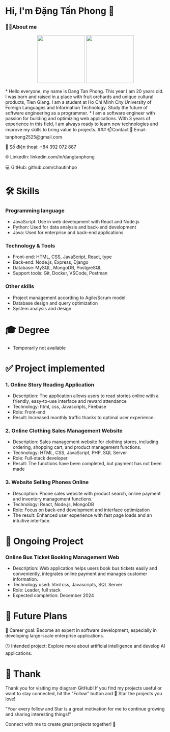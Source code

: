 # Hi, I'm Đặng Tấn Phong 👋
### 👨‍💻About me
<p align='center'>
   <a href="https://github.com/user-attachments/assets/52680fd0-87c5-4488-8385-861f4ff3fcc1"><img
           height=150
           src="https://github-readme-stats.vercel.app/api?username=romankh3&show_icons=true&count_private=true"/></a>
   <a href="https://github.com/romankh3/github-readme-stats"><img height=150
                                                                  src="https://github-readme-stats.vercel.app/api/top-langs/?username=romankh3&layout=compact"/></a>
</p>
* Hello everyone, my name is Dang Tan Phong. This year I am 20 years old. I was born and raised in a place with fruit orchards and unique cultural products, Tien Giang. I am a student at Ho Chi Minh City University of Foreign Languages ​​and Information Technology. Study the future of software engineering as a programmer.
* I am a software engineer with passion for building and optimizing web applications. With 3 years of experience in this field, I am always ready to learn new technologies and improve my skills to bring value to projects.
### 📫Contact
📧 Email: tanphong2525@gmail.com

📱 Số điện thoại: +84 392 072 887

🌐 LinkedIn: linkedin.com/in/dangtanphong

💻 GitHub: github.com/chautinhpo
# 🛠 Skills
### Programming language
* JavaScript: Use in web development with React and Node.js
* Python: Used for data analysis and back-end development
* Java: Used for enterprise and back-end applications
### Technology & Tools
* Front-end: HTML, CSS, JavaScript, React, type
* Back-end: Node.js, Express, Django
* Database: MySQL, MongoDB, PostgreSQL
* Support tools: Git, Docker, VSCode, Postman
### Other skills
* Project management according to Agile/Scrum model
* Database design and query optimization
* System analysis and design

# 🎓 Degree
* Temporarily not available

# ✅ Project implemented
### 1. Online Story Reading Application
* Description: The application allows users to read stories online with a friendly, easy-to-use interface and reward attendance
* Technology: html, css, Javascripts, Firebase
* Role: Front-end 
* Result: Increased monthly traffic thanks to optimal user experience.
### 2. Online Clothing Sales Management Website
* Description: Sales management website for clothing stores, including ordering, shopping cart, and product management functions.
* Technology: HTML, CSS, JavaScript, PHP, SQL Server
* Role: Full-stack developer
* Result: The functions have been completed, but payment has not been made 
### 3. Website Selling Phones Online
* Description: Phone sales website with product search, online payment and inventory management functions.
* Technology: React, Node.js, MongoDB
* Role: Focus on back-end development and interface optimization
* The result: Enhanced user experience with fast page loads and an intuitive interface.
# 🔨 Ongoing Project
### Online Bus Ticket Booking Management Web
* Description: Web application helps users book bus tickets easily and conveniently, integrates online payment and manages customer information.
* Technology used: html css, Javascripts, SQL Server
* Role: Leader, full stack
* Expected completion: December 2024
# 🌱 Future Plans
 🎯 Career goal: Become an expert in software development, especially in developing large-scale enterprise applications.
 
 🕒 Intended project: Explore more about artificial intelligence and develop AI applications.
# 🙏 Thank
Thank you for visiting my diagram GitHub! If you find my projects useful or want to stay connected, hit the "Follow" button and 🌟 Star the projects you love!

"Your every follow and Star is a great motivation for me to continue growing and sharing interesting things!"

Connect with me to create great projects together! 💪
